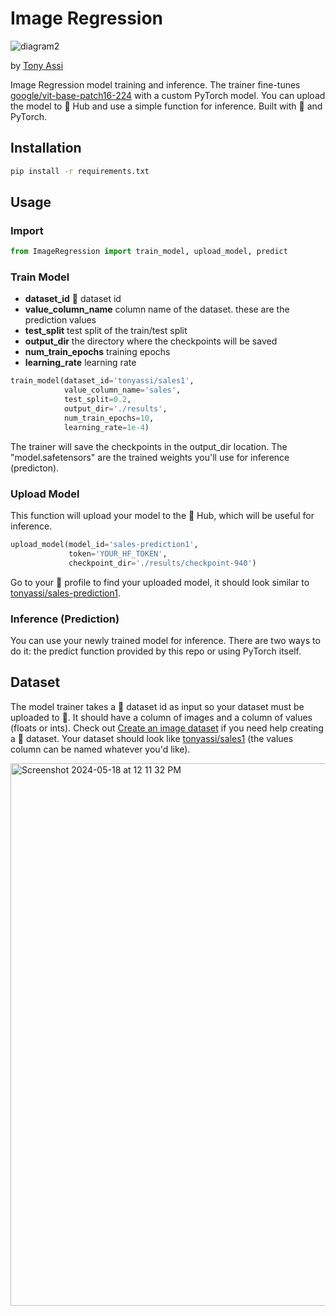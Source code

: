 # Image Regression

![diagram2](https://github.com/TonyAssi/ImageRegression/assets/42156881/650a6b86-4d40-4bd0-b8e8-fa1e0e89388e)

by [Tony Assi](https://www.tonyassi.com/)

Image Regression model training and inference. The trainer fine-tunes [google/vit-base-patch16-224](https://huggingface.co/google/vit-base-patch16-224) with a custom PyTorch model. You can upload the model to 🤗 Hub and use a simple function for inference. Built with 🤗 and PyTorch.

## Installation
```bash
pip install -r requirements.txt
```

## Usage

### Import 
```python
from ImageRegression import train_model, upload_model, predict
```

### Train Model
- **dataset_id** 🤗 dataset id
- **value_column_name** column name of the dataset. these are the prediction values
- **test_split** test split of the train/test split
- **output_dir** the directory where the checkpoints will be saved
- **num_train_epochs** training epochs
- **learning_rate** learning rate
```python
train_model(dataset_id='tonyassi/sales1',
            value_column_name='sales',
            test_split=0.2,
            output_dir='./results',
            num_train_epochs=10,
            learning_rate=1e-4)

```
The trainer will save the checkpoints in the output_dir location. The "model.safetensors" are the trained weights you'll use for inference (predicton).

### Upload Model
This function will upload your model to the 🤗 Hub, which will be useful for inference.
```python
upload_model(model_id='sales-prediction1',
             token='YOUR_HF_TOKEN',
             checkpoint_dir='./results/checkpoint-940')
```
Go to your 🤗 profile to find your uploaded model, it should look similar to [tonyassi/sales-prediction1](https://huggingface.co/tonyassi/sales-prediction1).

### Inference (Prediction)
You can use your newly trained model for inference. There are two ways to do it: the predict function provided by this repo or using PyTorch itself.

## Dataset

The model trainer takes a 🤗 dataset id as input so your dataset must be uploaded to 🤗. It should have a column of images and a column of values (floats or ints). Check out [Create an image dataset](https://huggingface.co/docs/datasets/en/image_dataset) if you need help creating a 🤗 dataset. Your dataset should look like [tonyassi/sales1](https://huggingface.co/datasets/tonyassi/sales1) (the values column can be named whatever you'd like).

<img width="868" alt="Screenshot 2024-05-18 at 12 11 32 PM" src="https://github.com/TonyAssi/ImageRegression/assets/42156881/06ed6954-de6f-45ab-84a3-57781d39722b">
